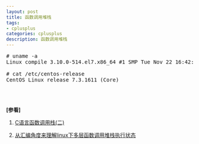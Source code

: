 ```yaml
---
layout: post
title: 函数调用堆栈
tags:
- cplusplus
categories: cplusplus
description: 函数调用堆栈
---
```




<!-- more -->
<pre>
# uname -a
Linux compile 3.10.0-514.el7.x86_64 #1 SMP Tue Nov 22 16:42:41 UTC 2016 x86_64 x86_64 x86_64 GNU/Linux

# cat /etc/centos-release
CentOS Linux release 7.3.1611 (Core) 
</pre>






<br />
<br />

**[参看]**

1. [C语言函数调用栈(二)](https://www.cnblogs.com/clover-toeic/p/3756668.html)

2. [从汇编角度来理解linux下多层函数调用堆栈执行状态](https://www.cnblogs.com/mengfanrong/p/3871774.html)

<br />
<br />
<br />





